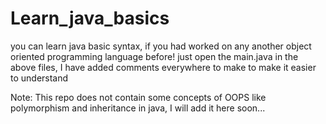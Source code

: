 # Learn_java_basics
you can learn java basic syntax, if you had worked on any another object oriented programming language before! 
just open the main.java in the above files, I have added comments everywhere to make to make it easier to understand

Note: This repo does not contain some concepts of OOPS like polymorphism and inheritance in java, I will add it here soon...

